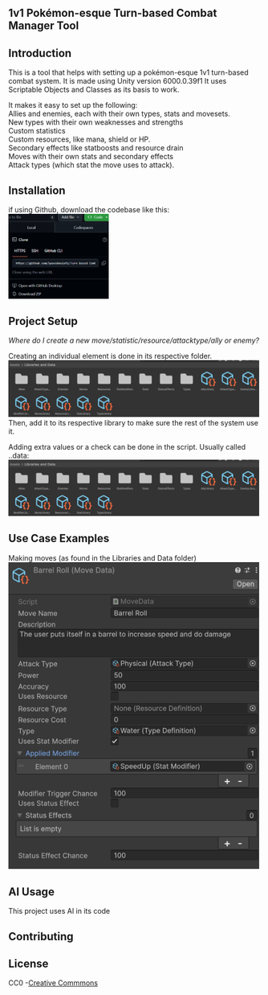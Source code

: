 ## **1v1 Pokémon-esque Turn-based Combat Manager Tool**

## Introduction
This is a tool that helps with setting up a pokémon-esque 1v1 turn-based combat system.
It is made using Unity version 6000.0.39f1
It uses Scriptable Objects and Classes as its basis to work.

It makes it easy to set up the following:<br/>
Allies and enemies, each with their own types, stats and movesets. <br/>
New types with their own weaknesses and strengths <br/>
Custom statistics <br/>
Custom resources, like mana, shield or HP. <br/>
Secondary effects like statboosts and resource drain <br/>
Moves with their own stats and secondary effects <br/>
Attack types (which stat the move uses to attack). <br/>

## Installation

if using Github, download the codebase like this: <br/>
 <img src="ImagesInReadme/downloadOrClone.png" alt="clone repo" width="200"> 

## Project Setup
*Where do I create a new move/statistic/resource/attacktype/ally or enemy?*

Creating an individual element is done in its respective folder. <br/>
<img src="ImagesInReadme/Libraries and data.png" alt="clone repo" width="500"> <br/>
Then, add it to its respective library to make sure the rest of the system use it.

Adding extra values or a check can be done in the script. Usually called ..data:
<img src="ImagesInReadme/Libraries and data.png" alt="clone repo" width="500"> <br/>

## Use Case Examples

Making moves (as found in the Libraries and Data folder) <br/>
<img src="ImagesInReadme/CreatingAMoveBarrelRoll.png" alt="clone repo" width="500"> 


## AI Usage
This project uses AI in its code

## Contributing


## License
CC0 -[Creative Commmons](https://creativecommons.org/public-domain/cc0/)
